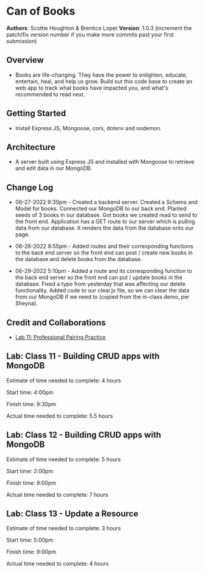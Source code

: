 # Can of Books

**Authors**: Scottie Houghton & Brentice Loper
**Version**: 1.0.3 (increment the patch/fix version number if you make more commits past your first submission)

## Overview
* Books are life-changing. They have the power to enlighten, educate, entertain, heal, and help us grow. Build out this code base to create an web app to track what books have impacted you, and what's recommended to read next.

<!-- Provide a high level overview of what this application is and why you are building it, beyond the fact that it's an assignment for this class. (i.e. What's your problem domain?) -->

## Getting Started
* Install Express JS, Mongoose, cors, dotenv and nodemon.
<!-- What are the steps that a user must take in order to build this app on their own machine and get it running? -->

## Architecture
* A server built using Express JS and installed with Mongoose to retrieve and edit data in our MongoDB.

<!-- Provide a detailed description of the application design. What technologies (languages, libraries, etc) you're using, and any other relevant design information. -->

## Change Log
* 06-27-2022 9:30pm - Created a backend server. Created a Schema and Model for books. Connected our MongoDB to our back end. Planted seeds of 3 books in our database. Got books we created read to send to the front end. Application has a GET route to our server which is pulling data from our database. It renders the data from the database onto our page.

* 06-28-2022 8:55pm - Added routes and their corresponding functions to the back end server so the front end can post / create new books in the database and delete books from the database.

* 06-29-2022 5:10pm - Added a route and its corresponding function to the back end server so the front end can put / update books in the database. Fixed a typo from yesterday that was affecting our delete functionality. Added code to our clear.js file, so we can clear the data from our MongoDB if we need to (copied from the in-class demo, per Sheyna).

<!-- Use this area to document the iterative changes made to your application as each feature is successfully implemented. Use time stamps. Here's an example:

01-01-2001 4:59pm - Application now has a fully-functional express server, with a GET route for the location resource. -->

## Credit and Collaborations
* [Lab 11: Professional Pairing Practice](https://docs.google.com/document/d/1fL1pRsTmcRt_jQMPDAaxcb0LHzdmrjVcC_tJ5nHQokE/edit?usp=sharing)

<!-- Give credit (and a link) to other people or resources that helped you build this application. -->

## Lab: Class 11 - Building CRUD apps with MongoDB

Estimate of time needed to complete: 4 hours

Start time: 4:00pm

Finish time: 9:30pm

Actual time needed to complete: 5.5 hours

## Lab: Class 12 - Building CRUD apps with MongoDB

Estimate of time needed to complete: 5 hours

Start time: 2:00pm

Finish time: 9:00pm

Actual time needed to complete: 7 hours

## Lab: Class 13 - Update a Resource

Estimate of time needed to complete: 3 hours

Start time: 5:00pm

Finish time: 9:00pm

Actual time needed to complete: 4 hours